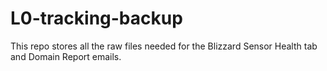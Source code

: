 # L0-tracking-backup

This repo stores all the raw files needed for the Blizzard Sensor Health tab and Domain Report emails.
